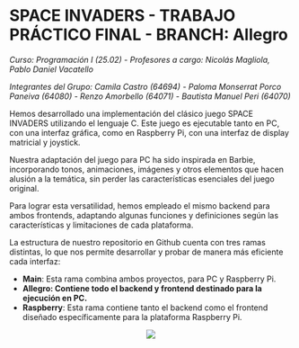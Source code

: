 # SPACE INVADERS - TRABAJO PRÁCTICO FINAL - BRANCH: Allegro
*Curso: Programación I (25.02) - Profesores a cargo: Nicolás Magliola, Pablo Daniel Vacatello*

*Integrantes del Grupo: Camila Castro (64694) - Paloma Monserrat Porco Paneiva (64080) - Renzo Amorbello (64071) - Bautista Manuel Peri (64070)*

Hemos desarrollado una implementación del clásico juego SPACE INVADERS utilizando el lenguaje C. Este juego es ejecutable tanto en PC, con una interfaz gráfica, como en Raspberry Pi, con una interfaz de display matricial y joystick.

Nuestra adaptación del juego para PC ha sido inspirada en Barbie, incorporando tonos, animaciones, imágenes y otros elementos que hacen alusión a la temática, sin perder las características esenciales del juego original.

Para lograr esta versatilidad, hemos empleado el mismo backend para ambos frontends, adaptando algunas funciones y definiciones según las características y limitaciones de cada plataforma.

La estructura de nuestro repositorio en Github cuenta con tres ramas distintas, lo que nos permite desarrollar y probar de manera más eficiente cada interfaz:
- **Main**: Esta rama combina ambos proyectos, para PC y Raspberry Pi.
- **Allegro: Contiene todo el backend y frontend destinado para la ejecución en PC.**
- **Raspberry**: Esta rama contiene tanto el backend como el frontend diseñado específicamente para la plataforma Raspberry Pi.

<p align="center">
  <img src="https://i.imgur.com/zaon42X.png">
</p>
